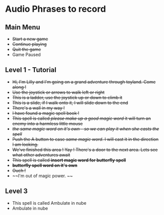 # Audio Phrases to record

## Main Menu
- ~~Start a new game~~
- ~~Continue playing~~
- ~~Quit the game~~
- Game Paused


## Level 1 - Tutorial
- ~~Hi, I'm Lilly and I'm going on a grand adventure through toyland. Come along !~~
- ~~Use the joystick or arrows to walk left or right~~
- ~~This is a ladder, use the joystick up or down to climb it~~
- ~~This is a slide, if I walk onto it,  I will slide down to the end~~
- ~~There's a wall in my way !~~
- ~~I have found a magic spell book !~~
- ~~This spell is called *please make up a good magic word* it will turn an enemy into a harmless little mouse~~
- ~~*the same magic word on it's own - so we can play it when she casts the spell*~~
- ~~Push the A button to case *same magic word*. I will cast it in  the direction I am looking.~~
- ~~We've finished this area ! Yay ! There's a door to the next area. Lets see what other adventures await~~
- ~~This spell is called **insert magic word for butterfly spell**~~
- ~~**butterfly spell word on it's own**~~
- ~~Ouch !~~
- ~~I'm out of magic power. ~~


## Level 3
- This spell is called Ambulate in nube
- Ambulate in nube

